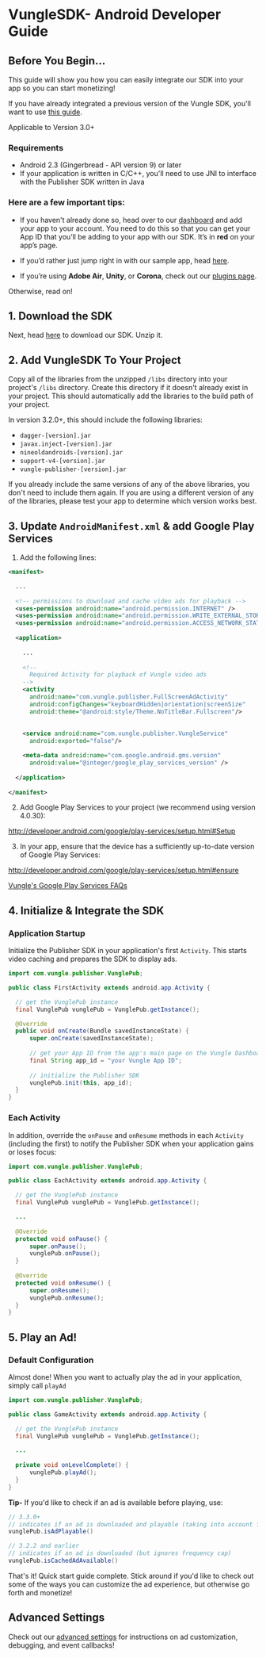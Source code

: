 # VungleSDK- Android Developer Guide

## Before You Begin...

This guide will show you how you can easily integrate our SDK into your app so you can start monetizing!

If you have already integrated a previous version of the Vungle SDK, you'll want to use [this guide](https://github.com/Vungle/vungle-resources/blob/master/Android-resources/android-migration-guide.md).

Applicable to Version 3.0+

### Requirements

* Android 2.3 (Gingerbread - API version 9) or later
* If your application is written in C/C++, you'll need to use JNI to interface with the Publisher SDK written in Java

### Here are a few important tips:

* If you haven't already done so, head over to our [dashboard](https://v.vungle.com/dashboard/login) and add your app to your account. You need to do this so that you can get your App ID that you’ll be adding to your app with our SDK. It’s in **red** on your app’s page.

* If you’d rather just jump right in with our sample app, head [here](https://github.com/Vungle/publisher-sample-android). 

* If you’re using **Adobe Air**, **Unity**, or **Corona**, check out our [plugins page](https://v.vungle.com/dev/plugins).

Otherwise, read on!

## 1. Download the SDK

Next, head [here](https://v.vungle.com/dev/android) to download our SDK. Unzip it.

## 2. Add VungleSDK To Your Project

Copy all of the libraries from the unzipped `/libs` directory into your project's `/libs` directory.  Create this directory if it doesn't already exist in your project.  This should automatically add the libraries to the build path of your project.

In version 3.2.0+, this should include the following libraries:
* `dagger-[version].jar`
* `javax.inject-[version].jar`
* `nineoldandroids-[version].jar`
* `support-v4-[version].jar`
* `vungle-publisher-[version].jar`

If you already include the same versions of any of the above libraries, you don't need to include them again. If you are using a different version of any of the libraries, please test your app to determine which version works best.

## 3. Update `AndroidManifest.xml` & add Google Play Services

1) Add the following lines:

```xml
<manifest>

  ...
  
  <!-- permissions to download and cache video ads for playback -->
  <uses-permission android:name="android.permission.INTERNET" />
  <uses-permission android:name="android.permission.WRITE_EXTERNAL_STORAGE" />
  <uses-permission android:name="android.permission.ACCESS_NETWORK_STATE" />
  
  <application>
  
    ...
    
    <!--
      Required Activity for playback of Vungle video ads
    -->
    <activity
      android:name="com.vungle.publisher.FullScreenAdActivity"
      android:configChanges="keyboardHidden|orientation|screenSize"
      android:theme="@android:style/Theme.NoTitleBar.Fullscreen"/>
    
    
    <service android:name="com.vungle.publisher.VungleService"
      android:exported="false"/>

    <meta-data android:name="com.google.android.gms.version"
      android:value="@integer/google_play_services_version" />
    
  </application>
  
</manifest>
```

2) Add Google Play Services to your project (we recommend using version 4.0.30):

http://developer.android.com/google/play-services/setup.html#Setup

3) In your app, ensure that the device has a sufficiently up-to-date version of Google Play Services:

http://developer.android.com/google/play-services/setup.html#ensure

[Vungle's Google Play Services FAQs](http://www.vungle.com/google-advertising-id-faqs/)

## 4. Initialize & Integrate the SDK

### Application Startup

Initialize the Publisher SDK in your application's first `Activity`. This starts video caching and prepares the SDK to display ads.
```java
import com.vungle.publisher.VunglePub;

public class FirstActivity extends android.app.Activity {

  // get the VunglePub instance
  final VunglePub vunglePub = VunglePub.getInstance();

  @Override
  public void onCreate(Bundle savedInstanceState) {
      super.onCreate(savedInstanceState);
      
      // get your App ID from the app's main page on the Vungle Dashboard after setting up your app
      final String app_id = "your Vungle App ID";
      
      // initialize the Publisher SDK
      vunglePub.init(this, app_id);
  }
}
```

### Each Activity

In addition, override the `onPause` and `onResume` methods in each `Activity` (including the first) to notify the Publisher SDK when your application gains or loses focus:
```java
import com.vungle.publisher.VunglePub;

public class EachActivity extends android.app.Activity {

  // get the VunglePub instance
  final VunglePub vunglePub = VunglePub.getInstance();

  ...
  
  @Override
  protected void onPause() {
      super.onPause();
      vunglePub.onPause();
  }
  
  @Override
  protected void onResume() {
      super.onResume();
      vunglePub.onResume();
  }
}
```

## 5. Play an Ad!

### Default Configuration

Almost done! When you want to actually play the ad in your application, simply call `playAd`
```java
import com.vungle.publisher.VunglePub;

public class GameActivity extends android.app.Activity {

  // get the VunglePub instance
  final VunglePub vunglePub = VunglePub.getInstance();

  ...
  
  private void onLevelComplete() {
      vunglePub.playAd();
  }
}
```

**Tip-** If you'd like to check if an ad is available before playing, use:
```java
// 3.3.0+
// indicates if an ad is downloaded and playable (taking into account frequency cap)
vunglePub.isAdPlayable()

// 3.2.2 and earlier
// indicates if an ad is downloaded (but ignores frequency cap)
vunglePub.isCachedAdAvailable()
```

That's it! Quick start guide complete. Stick around if you'd like to check out some of the ways you can customize the ad experience, but otherwise go forth and monetize!

<a name="advancedStartupConfig"></a>
## Advanced Settings

Check out our [advanced settings](https://github.com/Vungle/vungle-resources/blob/master/Android-resources/android-advanced-settings.md) for instructions on ad customization, debugging, and event callbacks!
